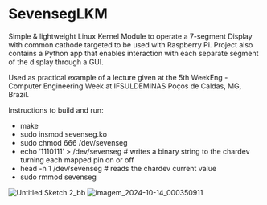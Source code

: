 # SevensegLKM
Simple &amp; lightweight Linux Kernel Module to operate a 7-segment Display with common cathode targeted to be used with Raspberry Pi. Project also contains a Python app that enables interaction with each separate segment of the display through a GUI.

Used as practical example of a lecture given at the 5th WeekEng - Computer Engineering Week at IFSULDEMINAS Poços de Caldas, MG, Brazil.

Instructions to build and run:
* make
* sudo insmod sevenseg.ko
* sudo chmod 666 /dev/sevenseg
* echo ‘1110111’ > /dev/sevenseg # writes a binary string to the chardev turning each mapped pin on or off
* head -n 1 /dev/sevenseg  # reads the chardev current value
* sudo rmmod sevenseg


![Untitled Sketch 2_bb](https://github.com/user-attachments/assets/7129862c-8892-4eda-b3ef-2dea17a68c26)
![imagem_2024-10-14_000350911](https://github.com/user-attachments/assets/c5689e62-7ec3-4862-aa6c-c231aedbddde)


